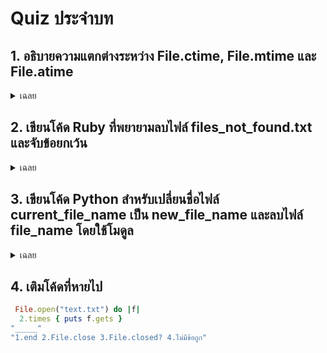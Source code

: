 # Quiz ประจำบท

## 1. อธิบายความแตกต่างระหว่าง File.ctime, File.mtime และ File.atime


<details>
<summary>เฉลย</summary>


ctime = เวลาที่ไฟล์ถูกสร้าง หรือ metadata มีการเปลี่ยน

mtime = เวลาที่ไฟล์ถูกแก้ไขล่าสุด (เนื้อหาเปลี่ยน)

atime = เวลาที่ไฟล์ถูกเปิดอ่านล่าสุด
</details>

## 2. เขียนโค้ด Ruby ที่พยายามลบไฟล์ files_not_found.txt และจับข้อยกเว้น 

<details>
<summary>เฉลย</summary>

```ruby
begin File.delete(“files_not_found.txt")
  rescue => e
    puts "Error: #{e.message}" 
end
```
</details>

## 3. เขียนโค้ด Python สำหรับเปลี่ยนชื่อไฟล์ current_file_name เป็น new_file_name และลบไฟล์ file_name โดยใช้โมดูล
 

<details>
<summary>เฉลย</summary>

```python
os.rename(current_file_name, new_file_name)
os.remove(file_name)
```
</details>

## 4. เติมโค้ดที่หายไป
```ruby
 File.open("text.txt") do |f| 
  2.times { puts f.gets }
"_____"
"1.end 2.File.close 3.File.closed? 4.ไม่มีข้อถูก"
```
